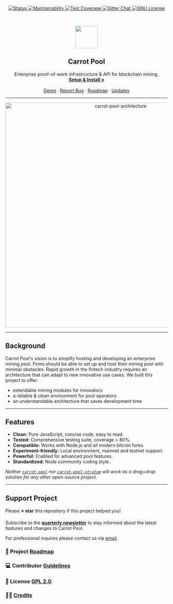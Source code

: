 <!-- PROJECT SHIELDS -->

</div>
	<div align="center" style="margin:15px 0">
	<a href="https://github.com/hashrabbit/carrot-pool">
		<img alt="Status" src="https://img.shields.io/badge/Status-preview-white?style=flat-square&logo=Github" />
	</a>
	<a href="https://codeclimate.com/repos/5f88d5c6412f89018d00fce7/maintainability">
		<img alt="Maintainability" src="https://img.shields.io/badge/Maintainability-A-45d198?style=flat-square&logo=CodeClimate" />
	</a>
	<a href="https://codeclimate.com/repos/5f88d5c6412f89018d00fce7/test_coverage">
		<img alt="Test Coverage" src="https://img.shields.io/badge/Test%20Coverage-87%25-green?style=flat-square&logo=CodeClimate" />
	</a>
	<a href="https://gitter.im/hashrabbit/carrot-pool">
		<img alt="Gitter Chat" src="https://img.shields.io/badge/Gitter-chat-f3015e?style=flat-square&logo=Gitter" />
	</a>
	<a href="https://github.com/hashrabbit/carrot-pool/blob/main/LICENSE">
		<img alt="GNU License" src="https://img.shields.io/badge/License-GPL_2.0-informational?style=flat-square&logo=GNU" />
	</a>
</div>

<!-- PROJECT TL;DR -->
<br />
<p align="center" style="padding:0px 0">
    <a href="https://hashrabbit.com">
			<img src="https://i.imgur.com/Z3PyLwQ.png" height="70"></img>
		</a>
</p>

<h2 align="center">Carrot Pool</h2>

  <p align="center">
		Enterprise proof-of-work infrastructure & API for blockchain mining.
    <br />
		<!-- setup & usage documentation -->
    <a href="https://github.com/hashrabbit/carrot-pool/tree/main/INSTALL.md"><strong>Setup & Install »</strong></a>
    <br />
    <br />
    <a href="#">Demo</a>
    ·
    <a href="https://github.com/hashrabbit/carrot-pool/issues/new">Report Bug</a>
    ·
    <a href="https://github.com/hashrabbit/carrot-pool/tree/main/docs/roadmap">Roadmap</a>
    ·
    <a href="https://carrotpool.com/blog">Updates</a>
  </p>
</p>

---

<div align="center">
	<img src="https://i.imgur.com/9bWKFOe.png" alt="carrot-pool-architecture" width="700"/>
</div>

---

## Background [](#)

Carrot Pool's vision is to simplify hosting and developing an enterprise mining pool. Firms should be able to set up and host their mining pool with minimal obstacles. Rapid growth in the fintech industry requires an architecture that can adapt to new innovative use cases. We built this project to offer:
- extendable mining modules for innovators
- a reliable & clean environment for pool operators
- an understandable architecture that saves development time

---

## Features [](#)

- **Clean:** Pure JavaScript, concise code, easy to read.
- **Tested:** Comprehensive testing suite, coverage > 80%.
- **Compatible:** Works with Node.js and all modern bitcoin forks.
- **Experiment-friendly:** Local environment, mainnet and testnet support.
- **Powerful:** Enabled for advanced pool features.
- **Standardized:** Node community coding style.

_Neither [`carrot-pool`](https://github.com/hashrabbit/carrot-pool) nor [`carrot-pool-stratum`](https://github.com/hashrabbit/carrot-pool-stratum) will work as a drag+drop solution for any other open-source project._

---

## Support Project [](#)
Please **⭐️ star** this repository if this project helped you!

Subscribe to the **[quarterly newsletter](#)** to stay informed about the latest features and changes to Carrot Pool.

For professional inquires please contact us via [email](#).
### 📍 Project [Roadmap](#)
### 💻 Contributor [Guidelines](https://github.com/hashrabbit/carrot-pool/blob/main/CODE_OF_CONDUCT.md)
### 📝 License [GPL 2.0](http://www.gnu.org/licenses/gpl-2.0.html)
### 👨‍💻 [Credits](#)

